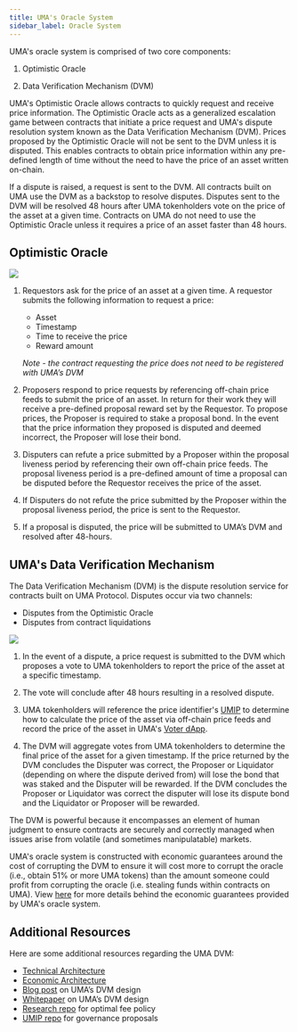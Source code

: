 ```yaml
---
title: UMA's Oracle System
sidebar_label: Oracle System
---
```


UMA's oracle system is comprised of two core components: 

1. Optimistic Oracle 

2. Data Verification Mechanism (DVM) 

UMA's Optimistic Oracle allows contracts to quickly request and receive price information. The Optimistic Oracle acts as a generalized escalation game between contracts that initiate a price request and UMA's dispute resolution system known as the Data Verification Mechanism (DVM). Prices proposed by the Optimistic Oracle will not be sent to the DVM unless it is disputed. This enables contracts to obtain price information within any pre-defined length of time without the need to have the price of an asset written on-chain. 

If a dispute is raised, a request is sent to the DVM. All contracts built on UMA use the DVM as a backstop to resolve disputes. Disputes sent to the DVM will be resolved 48 hours after UMA tokenholders vote on the price of the asset at a given time. Contracts on UMA do not need to use the Optimistic Oracle unless it requires a price of an asset faster than 48 hours. 

## Optimistic Oracle

![](/docs/oracle/optimistic.png)

1. Requestors ask for the price of an asset at a given time. A requestor submits the following information to request a price: 
    - Asset
    - Timestamp
    - Time to receive the price
    - Reward amount 

    *Note - the contract requesting the price does not need to be registered with UMA’s DVM*

2. Proposers respond to price requests by referencing off-chain price feeds to submit the price of an asset. In return for their work they will receive a pre-defined proposal reward set by the Requestor. To propose prices, the Proposer is required to stake a proposal bond. In the event that the price information they proposed is disputed and deemed incorrect, the Proposer will lose their bond. 

3. Disputers can refute a price submitted by a Proposer within the proposal liveness period by referencing their own off-chain price feeds. The proposal liveness period is a pre-defined amount of time a proposal can be disputed before the Requestor receives the price of the asset. 

4. If Disputers do not refute the price submitted by the Proposer within the proposal liveness period, the price is sent to the Requestor.

5.  If a proposal is disputed, the price will be submitted to UMA’s DVM and resolved after 48-hours. 

## UMA's Data Verification Mechanism

The Data Verification Mechanism (DVM) is the dispute resolution service for contracts built on UMA Protocol. Disputes occur via two channels: 

- Disputes from the Optimistic Oracle
- Disputes from contract liquidations

![](/docs/oracle/dvm.png)

1. In the event of a dispute, a price request is submitted to the DVM which proposes a vote to UMA tokenholders to report the price of the asset at a specific timestamp. 

2. The vote will conclude after 48 hours resulting in a resolved dispute. 

3. UMA tokenholders will reference the price identifier's [UMIP](uma-tokenholders/umips.md) to determine how to calculate the price of the asset via off-chain price feeds and record the price of the asset in UMA's [Voter dApp](uma-tokenholders/voter-dApp.md). 

4. The DVM will aggregate votes from UMA tokenholders to determine the final price of the asset for a given timestamp. If the price returned by the DVM concludes the Disputer was correct, the Proposer or Liquidator (depending on where the dispute derived from) will lose the bond that was staked and the Disputer will be rewarded. If the DVM concludes the Proposer or Liquidator was correct the disputer will lose its dispute bond and the Liquidator or Proposer will be rewarded. 

The DVM is powerful because it encompasses an element of human judgment to ensure contracts are securely and correctly managed when issues arise from volatile (and sometimes manipulatable) markets. 

UMA's oracle system is constructed with economic guarantees around the cost of corrupting the DVM to ensure it will cost more to corrupt the oracle (i.e., obtain 51% or more UMA tokens) than the amount someone could profit from corrupting the oracle (i.e. stealing funds within contracts on UMA). View [here](oracle/econ-architecture.md) for more details behind the economic guarantees provided by UMA's oracle system. 

## Additional Resources

Here are some additional resources regarding the UMA DVM:

- [Technical Architecture](oracle/tech-architecture.md)
- [Economic Architecture](oracle/econ-architecture.md)
- [Blog post](https://medium.com/uma-project/umas-data-verification-mechanism-3c5342759eb8) on UMA’s DVM design
- [Whitepaper](https://github.com/UMAprotocol/whitepaper/blob/master/UMA-DVM-oracle-whitepaper.pdf) on UMA’s DVM design
- [Research repo](https://github.com/UMAprotocol/research) for optimal fee policy
- [UMIP repo](https://github.com/UMAprotocol/UMIPs) for governance proposals
